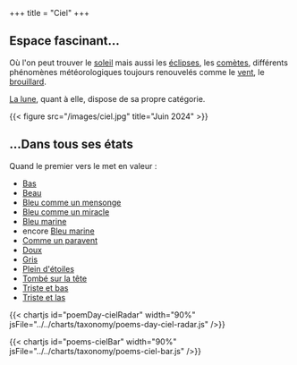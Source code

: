 +++
title = "Ciel"
+++

## Espace fascinant...

Où l'on peut trouver le [soleil](/search?search-by=soleil) mais aussi les [éclipses](/search?search-by=eclipse), les [comètes](/search?search-by=comète), différents phénomènes météorologiques toujours renouvelés comme le [vent](/search?search-by=vent), le [brouillard](/search?search-by=brouillard).

[La lune](../lune), quant à elle, dispose de sa propre catégorie.

{{< figure src="/images/ciel.jpg" title="Juin 2024" >}}

## ...Dans tous ses états

Quand le premier vers le met en valeur :

- [Bas](../../seasons/22_vingt_deuxieme_saison/blues_d_automne)
- [Beau](../../seasons/22_vingt_deuxieme_saison/l_amour_courtois)
- [Bleu comme un mensonge](../../seasons/4_quatrieme_saison/ete)
- [Bleu comme un miracle](../../seasons/24_vingt_quatrieme_saison/ciel_printanier)
- [Bleu marine](../../seasons/5_cinquieme_saison/matin_celeste)
- encore [Bleu marine](../../seasons/24_vingt_quatrieme_saison/naissance_de_l_aube)
- [Comme un paravent](../../seasons/3_troisieme_saison/panoramique)
- [Doux](../../seasons/23_vingt_troisieme_saison/ciel)
- [Gris](../../reprises/le_ciel_est_gris)
- [Plein d'étoiles](../../seasons/4_quatrieme_saison/l_amour_tendre)
- [Tombé sur la tête](../../seasons/19_dix_neuvieme_saison/sens_dessus_dessous)
- [Triste et bas](../../seasons/9_neuvieme_saison/l_hiver_deja)
- [Triste et las](../../seasons/23_vingt_troisieme_saison/hiver_perdu)

{{< chartjs id="poemDay-cielRadar" width="90%" jsFile="../../charts/taxonomy/poems-day-ciel-radar.js" />}}

{{< chartjs id="poems-cielBar" width="90%" jsFile="../../charts/taxonomy/poems-ciel-bar.js" />}}
